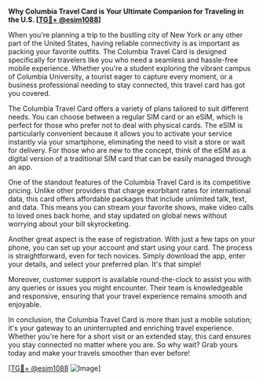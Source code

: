 **Why Columbia Travel Card is Your Ultimate Companion for Traveling in the U.S. [[TG💪+ @esim1088](https://t.me/s/esim1088)]**

When you're planning a trip to the bustling city of New York or any other part of the United States, having reliable connectivity is as important as packing your favorite outfits. The Columbia Travel Card is designed specifically for travelers like you who need a seamless and hassle-free mobile experience. Whether you're a student exploring the vibrant campus of Columbia University, a tourist eager to capture every moment, or a business professional needing to stay connected, this travel card has got you covered.

The Columbia Travel Card offers a variety of plans tailored to suit different needs. You can choose between a regular SIM card or an eSIM, which is perfect for those who prefer not to deal with physical cards. The eSIM is particularly convenient because it allows you to activate your service instantly via your smartphone, eliminating the need to visit a store or wait for delivery. For those who are new to the concept, think of the eSIM as a digital version of a traditional SIM card that can be easily managed through an app.

One of the standout features of the Columbia Travel Card is its competitive pricing. Unlike other providers that charge exorbitant rates for international data, this card offers affordable packages that include unlimited talk, text, and data. This means you can stream your favorite shows, make video calls to loved ones back home, and stay updated on global news without worrying about your bill skyrocketing.

Another great aspect is the ease of registration. With just a few taps on your phone, you can set up your account and start using your card. The process is straightforward, even for tech novices. Simply download the app, enter your details, and select your preferred plan. It's that simple!

Moreover, customer support is available round-the-clock to assist you with any queries or issues you might encounter. Their team is knowledgeable and responsive, ensuring that your travel experience remains smooth and enjoyable.

In conclusion, the Columbia Travel Card is more than just a mobile solution; it's your gateway to an uninterrupted and enriching travel experience. Whether you're here for a short visit or an extended stay, this card ensures you stay connected no matter where you are. So why wait? Grab yours today and make your travels smoother than ever before! 

[[TG💪+ @esim1088](https://t.me/s/esim1088) ![Image](https://i.postimg.cc/Y0z9fWf4/image.png)]